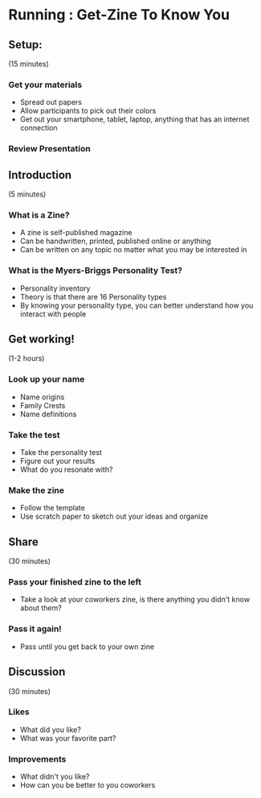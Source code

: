 # Running : Get-Zine To Know You

## Setup:
(15 minutes)
### Get your materials
- Spread out papers
- Allow participants to pick out their colors
- Get out your smartphone, tablet, laptop, anything that has an internet connection
### Review Presentation

## Introduction
(5 minutes)
### What is a Zine?
- A zine is self-published magazine
- Can be handwritten, printed, published online or anything
- Can be written on any topic no matter what you may be interested in
### What is the Myers-Briggs Personality Test?
- Personality inventory 
- Theory is that there are 16 Personality types
- By knowing your personality type, you can better understand how you interact with people 

## Get working!
(1-2 hours)
### Look up your name
- Name origins
- Family Crests
- Name definitions
### Take the test
- Take the personality test
- Figure out your results
- What do you resonate with?
### Make the zine
- Follow the template
- Use scratch paper to sketch out your ideas and organize

## Share
(30 minutes)
### Pass your finished zine to the left
- Take a look at your coworkers zine, is there anything you didn't know about them?
### Pass it again!
- Pass until you get back to your own zine

## Discussion
(30 minutes)
### Likes
- What did you like?
- What was your favorite part?
### Improvements
- What didn't you like?
- How can you be better to you coworkers
